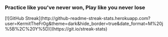 
<h3 aligh="left">Practice like you've never won, Play like you never lose</h3>
[![GitHub Streak](http://github-readme-streak-stats.herokuapp.com?user=KermitTheFr0g&theme=dark&hide_border=true&date_format=M%20j%5B%2C%20Y%5D)](https://git.io/streak-stats)


